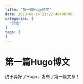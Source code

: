 ```yaml
---
title: "第一篇Hugo博文"
date: 2023-08-14T21:22:49+08:00
categories: [
  "其他"
]
tags: [
]
---
```


# 第一篇Hugo博文
终于弄好了Hugo，发布了第一篇文章！
